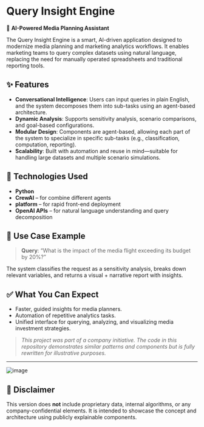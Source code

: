 # Query Insight Engine

🚀 **AI-Powered Media Planning Assistant**

The Query Insight Engine is a smart, AI-driven application designed to modernize media planning and marketing analytics workflows. It enables marketing teams to query complex datasets using natural language, replacing the need for manually operated spreadsheets and traditional reporting tools.

## ✨ Features

- **Conversational Intelligence**: Users can input queries in plain English, and the system decomposes them into sub-tasks using an agent-based architecture.
- **Dynamic Analysis**: Supports sensitivity analysis, scenario comparisons, and goal-based configurations.
- **Modular Design**: Components are agent-based, allowing each part of the system to specialize in specific sub-tasks (e.g., classification, computation, reporting).
- **Scalability**: Built with automation and reuse in mind—suitable for handling large datasets and multiple scenario simulations.

## 🧰 Technologies Used

- **Python**
- **CrewAI** – for combine different agents
- **platform** – for rapid front-end deployment
- **OpenAI APIs** – for natural language understanding and query decomposition

## 📌 Use Case Example

> **Query**: “What is the impact of the media flight exceeding its budget by 20%?”

The system classifies the request as a sensitivity analysis, breaks down relevant variables, and returns a visual + narrative report with insights.

## ✅ What You Can Expect

- Faster, guided insights for media planners.
- Automation of repetitive analytics tasks.
- Unified interface for querying, analyzing, and visualizing media investment strategies.

> _This project was part of a company initiative. The code in this repository demonstrates similar patterns and components but is fully rewritten for illustrative purposes._

---
![image](https://github.com/user-attachments/assets/e4b83c37-03cf-4ac3-b403-a491bb4dc659)


## 📎 Disclaimer

This version does **not** include proprietary data, internal algorithms, or any company-confidential elements. It is intended to showcase the concept and architecture using publicly explainable components.

